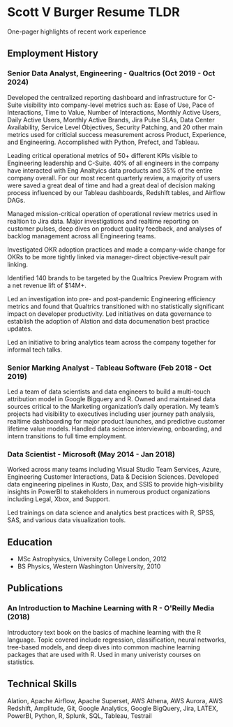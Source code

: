 # Scott V Burger Resume TLDR

One-pager highlights of recent work experience

## Employment History

### Senior Data Analyst, Engineering - Qualtrics (Oct 2019 - Oct 2024)

Developed the centralized reporting dashboard and infrastructure for C-Suite visibility into company-level metrics such as: Ease of Use, Pace of Interactions, Time to Value, Number of Interactions, Monthly Active Users, Daily Active Users, Monthly Active Brands, Jira Pulse SLAs, Data Center Availability, Service Level Objectives, Security Patching, and 20 other main metrics used for criticial success measurement across Product, Experience, and Engineering. Accomplished with Python,  Prefect, and Tableau.

Leading critical operational metrics of 50+ different KPIs visible to Engineering leadership
and C-Suite. 40% of all engineers in the company have interacted with Eng Analtyics data
products and 35% of the entire company overall. For our most recent quarterly review, a majority
of users were saved a great deal of time and had a great deal of decision making process influenced
by our Tableau dashboards, Redshift tables, and Airflow DAGs.

Managed mission-critical operation of operational review metrics used in realtion to Jira data.
Major investigations and realtime reporting on customer pulses, deep dives on product quality
feedback, and analyses of backlog management across all Engineering teams.

Investigated OKR adoption practices and made a company-wide change for OKRs to be more
tightly linked via manager-direct objective-result pair linking.

Identified 140 brands to be targeted by the Qualtrics Preview Program with a net revenue
lift of $14M+.

Led an investigation into pre- and post-pandemic Engineering efficiency metrics and found
that Qualtrics transitioned with no statistically significant impact on developer productivity.
Led initiatives on data governance to establish the adoption of Alation and data documenation
best practice updates.

Led an initiative to bring analytics team across the company together for informal tech talks.


### Senior Marking Analyst - Tableau Software (Feb 2018 - Oct 2019)
Led a team of data scientists and data engineers to build a multi-touch attribution model
in Google Bigquery and R. Owned and maintained data sources critical to the Marketing organization’s daily operation. My team’s projects had visibility to executives including user journey path analysis, realtime dashboarding for major product launches, and predictive customer lifetime value models. Handled data science interviewing, onboarding, and intern transitions to full time employment.


### Data Scientist - Microsoft (May 2014 - Jan 2018)

Worked across many teams including Visual Studio Team Services, Azure, Engineering Customer Interactions, Data & Decision Sciences.
Developed data engineering pipelines in Kusto, Dax, and SSIS to provide high-visibility insights in PowerBI to stakeholders in numerous product organizations including Legal, Xbox, and Support.

Led trainings on data science and analytics best practices with R, SPSS, SAS, and various data visualization tools.

## Education

* MSc Astrophysics, University College London, 2012
* BS Physics, Western Washington University, 2010

## Publications
### An Introduction to Machine Learning with R - O'Reilly Media (2018)
Introductory text book on the basics of machine learning with the R language. Topic covered
include regression, classification, neural networks, tree-based models, and deep dives into common
machine learning packages that are used with R. Used in many univeristy courses on statistics.

## Technical Skills
Alation, Apache Airflow, Apache Superset, AWS Athena, AWS Aurora, AWS Redshift, Amplitude, Git, Google Analytics, Google BigQuery, Jira, LATEX, PowerBI, Python, R, Splunk, SQL,
Tableau, Testrail
